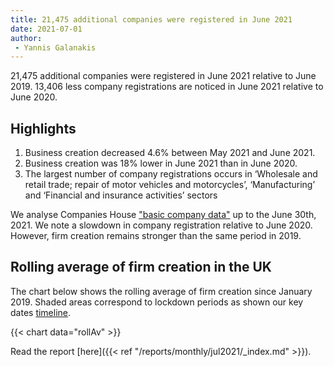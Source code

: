 ```yaml
---
title: 21,475 additional companies were registered in June 2021 
date: 2021-07-01
author: 
 - Yannis Galanakis
---
```


21,475 additional companies were registered in June 2021 relative to June 2019. 13,406 less company registrations are noticed in June 2021 relative to June 2020.   

<!--more-->

## Highlights

1. Business creation decreased 4.6% between May 2021 and June 2021.
2.  Business creation was 18% lower in June 2021 than in June 2020.
3. The largest number of company registrations occurs in ‘Wholesale and retail trade; repair of motor vehicles and motorcycles’, ‘Manufacturing’ and ‘Financial and insurance activities’ sectors

We analyse Companies House ["basic company data"](http://download.companieshouse.gov.uk/en_output.html) up to the June 30th, 2021. We note a slowdown in company registration relative to June 2020. However, firm creation remains stronger than the same period in 2019.

## Rolling average of firm creation in the UK

The chart below shows the rolling average of firm creation since January 2019. Shaded areas correspond to lockdown periods as shown our key dates [timeline](https://uk-firm-dynamics.netlify.app/reports/#timeline).

{{< chart data="rollAv" >}}

Read the report [here]({{< ref "/reports/monthly/jul2021/_index.md" >}}).
